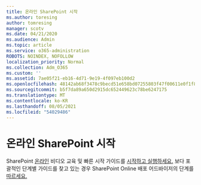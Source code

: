```yaml
---
title: 온라인 SharePoint 시작
ms.author: toresing
author: tomresing
manager: scotv
ms.date: 04/21/2020
ms.audience: Admin
ms.topic: article
ms.service: o365-administration
ROBOTS: NOINDEX, NOFOLLOW
localization_priority: Normal
ms.collection: Adm_O365
ms.custom: ''
ms.assetid: 7ae05f21-eb16-4d71-9e19-4f097eb100d2
ms.openlocfilehash: 48142ab68f3478c9becd51e658bd07255803f47f00611e0f1f8ab1757fdc984d
ms.sourcegitcommit: b5f7da89a650d2915dc652449623c78be6247175
ms.translationtype: MT
ms.contentlocale: ko-KR
ms.lasthandoff: 08/05/2021
ms.locfileid: "54029486"
---
```

# <a name="get-started-with-sharepoint-online"></a>온라인 SharePoint 시작

SharePoint [온라인](https://go.microsoft.com/fwlink/?linkid=866438) 비디오 교육 및 빠른 시작 가이드를 [시작하고 실행하세요.](https://go.microsoft.com/fwlink/?linkid=866437) 보다 포괄적인 단계별 가이드를 찾고 있는 경우 SharePoint Online 배포 어드바이저의 단계를 [따르세요.](https://portal.office.com/onboarding/sharepointonline#/)
  

